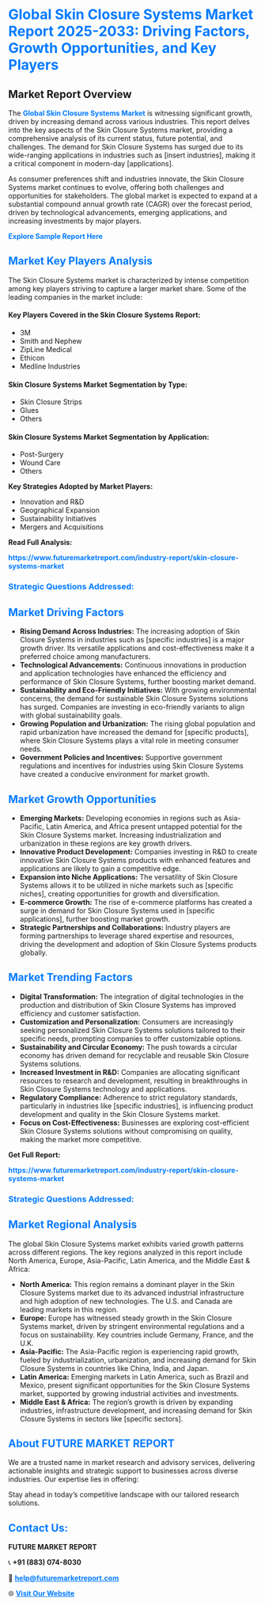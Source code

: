 <h1 style="color: #007BFF;">Global Skin Closure Systems Market Report 2025-2033: Driving Factors, Growth Opportunities, and Key Players</h1>

<section id="overview">
<h2>Market Report Overview</h2>
<p>The <a href="https://www.futuremarketreport.com/industry-report/skin-closure-systems-market" style="color: #007BFF; text-decoration: none;"><strong>Global Skin Closure Systems Market</strong></a> is witnessing significant growth, driven by increasing demand across various industries. This report delves into the key aspects of the Skin Closure Systems market, providing a comprehensive analysis of its current status, future potential, and challenges. The demand for Skin Closure Systems has surged due to its wide-ranging applications in industries such as [insert industries], making it a critical component in modern-day [applications].</p>
<p>As consumer preferences shift and industries innovate, the Skin Closure Systems market continues to evolve, offering both challenges and opportunities for stakeholders. The global market is expected to expand at a substantial compound annual growth rate (CAGR) over the forecast period, driven by technological advancements, emerging applications, and increasing investments by major players.</p>
</section>

<section id="overview">
<p><a href="https://www.futuremarketreport.com/request-sample/reportId=77319" style="color: #007BFF; text-decoration: none;"><strong>Explore Sample Report Here</strong></a></p>
</section>

<section id="key-players">
<h2 style="color: #007BFF;">Market Key Players Analysis</h2>
<p>The Skin Closure Systems market is characterized by intense competition among key players striving to capture a larger market share. Some of the leading companies in the market include:</p>
<h4>Key Players Covered in the Skin Closure Systems Report:</h4>
<ul><li>3M</li><li>Smith and Nephew</li><li>ZipLine Medical</li><li>Ethicon</li><li>Medline Industries</li></ul>
<h4>Skin Closure Systems Market Segmentation by Type:</h4>
<ul><li>Skin Closure Strips</li><li>Glues</li><li>Others</li></ul>

<h4>Skin Closure Systems Market Segmentation by Application:</h4>
<ul><li>Post-Surgery</li><li>Wound Care</li><li>Others</li></ul>
<p><strong>Key Strategies Adopted by Market Players:</strong></p>
<ul>
<li>Innovation and R&D</li>
<li>Geographical Expansion</li>
<li>Sustainability Initiatives</li>
<li>Mergers and Acquisitions</li>
</ul>
</section>

<section>
<p><strong>Read Full Analysis: </strong></p><a href="https://www.futuremarketreport.com/industry-report/skin-closure-systems-market" style="color: #007BFF; text-decoration: none;"><strong>https://www.futuremarketreport.com/industry-report/skin-closure-systems-market</strong></a>
<h3 style="color: #007BFF;">Strategic Questions Addressed:</h3>
</section>

<section id="driving-factors">
<h2 style="color: #007BFF;">Market Driving Factors</h2>
<ul>
<li><strong>Rising Demand Across Industries:</strong> The increasing adoption of Skin Closure Systems in industries such as [specific industries] is a major growth driver. Its versatile applications and cost-effectiveness make it a preferred choice among manufacturers.</li>
<li><strong>Technological Advancements:</strong> Continuous innovations in production and application technologies have enhanced the efficiency and performance of Skin Closure Systems, further boosting market demand.</li>
<li><strong>Sustainability and Eco-Friendly Initiatives:</strong> With growing environmental concerns, the demand for sustainable Skin Closure Systems solutions has surged. Companies are investing in eco-friendly variants to align with global sustainability goals.</li>
<li><strong>Growing Population and Urbanization:</strong> The rising global population and rapid urbanization have increased the demand for [specific products], where Skin Closure Systems plays a vital role in meeting consumer needs.</li>
<li><strong>Government Policies and Incentives:</strong> Supportive government regulations and incentives for industries using Skin Closure Systems have created a conducive environment for market growth.</li>
</ul>
</section>

<section id="growth-opportunities">
<h2 style="color: #007BFF;">Market Growth Opportunities</h2>
<ul>
<li><strong>Emerging Markets:</strong> Developing economies in regions such as Asia-Pacific, Latin America, and Africa present untapped potential for the Skin Closure Systems market. Increasing industrialization and urbanization in these regions are key growth drivers.</li>
<li><strong>Innovative Product Development:</strong> Companies investing in R&D to create innovative Skin Closure Systems products with enhanced features and applications are likely to gain a competitive edge.</li>
<li><strong>Expansion into Niche Applications:</strong> The versatility of Skin Closure Systems allows it to be utilized in niche markets such as [specific niches], creating opportunities for growth and diversification.</li>
<li><strong>E-commerce Growth:</strong> The rise of e-commerce platforms has created a surge in demand for Skin Closure Systems used in [specific applications], further boosting market growth.</li>
<li><strong>Strategic Partnerships and Collaborations:</strong> Industry players are forming partnerships to leverage shared expertise and resources, driving the development and adoption of Skin Closure Systems products globally.</li>
</ul>
</section>

<section id="trending-factors">
<h2 style="color: #007BFF;">Market Trending Factors</h2>
<ul>
<li><strong>Digital Transformation:</strong> The integration of digital technologies in the production and distribution of Skin Closure Systems has improved efficiency and customer satisfaction.</li>
<li><strong>Customization and Personalization:</strong> Consumers are increasingly seeking personalized Skin Closure Systems solutions tailored to their specific needs, prompting companies to offer customizable options.</li>
<li><strong>Sustainability and Circular Economy:</strong> The push towards a circular economy has driven demand for recyclable and reusable Skin Closure Systems solutions.</li>
<li><strong>Increased Investment in R&D:</strong> Companies are allocating significant resources to research and development, resulting in breakthroughs in Skin Closure Systems technology and applications.</li>
<li><strong>Regulatory Compliance:</strong> Adherence to strict regulatory standards, particularly in industries like [specific industries], is influencing product development and quality in the Skin Closure Systems market.</li>
<li><strong>Focus on Cost-Effectiveness:</strong> Businesses are exploring cost-efficient Skin Closure Systems solutions without compromising on quality, making the market more competitive.</li>
</ul>
</section>

<section>
<p><strong>Get Full Report: </strong></p><a href="https://www.futuremarketreport.com/industry-report/skin-closure-systems-market" style="color: #007BFF; text-decoration: none;"><strong>https://www.futuremarketreport.com/industry-report/skin-closure-systems-market</strong></a>
<h3 style="color: #007BFF;">Strategic Questions Addressed:</h3>
</section>


<section id="regional-analysis">
<h2 style="color: #007BFF;">Market Regional Analysis</h2>
<p>The global Skin Closure Systems market exhibits varied growth patterns across different regions. The key regions analyzed in this report include North America, Europe, Asia-Pacific, Latin America, and the Middle East & Africa:</p>
<ul>
<li><strong>North America:</strong> This region remains a dominant player in the Skin Closure Systems market due to its advanced industrial infrastructure and high adoption of new technologies. The U.S. and Canada are leading markets in this region.</li>
<li><strong>Europe:</strong> Europe has witnessed steady growth in the Skin Closure Systems market, driven by stringent environmental regulations and a focus on sustainability. Key countries include Germany, France, and the U.K.</li>
<li><strong>Asia-Pacific:</strong> The Asia-Pacific region is experiencing rapid growth, fueled by industrialization, urbanization, and increasing demand for Skin Closure Systems in countries like China, India, and Japan.</li>
<li><strong>Latin America:</strong> Emerging markets in Latin America, such as Brazil and Mexico, present significant opportunities for the Skin Closure Systems market, supported by growing industrial activities and investments.</li>
<li><strong>Middle East & Africa:</strong> The region’s growth is driven by expanding industries, infrastructure development, and increasing demand for Skin Closure Systems in sectors like [specific sectors].</li>
</ul>
</section>

<footer>
<h2 style="color: #007BFF;">About FUTURE MARKET REPORT</h2>
<p>We are a trusted name in market research and advisory services, delivering actionable insights and strategic support to businesses across diverse industries. Our expertise lies in offering:</p>

<p>Stay ahead in today’s competitive landscape with our tailored research solutions.</p>

<h2 style="color: #007BFF;">Contact Us:</h2>
<p><strong>FUTURE MARKET REPORT</strong></p>
<p>📞 <strong>+91 (883) 074-8030</strong></p>
<p>📧 <strong><a href="mailto:help@futuremarketreport.com" style="color: #007BFF;">help@futuremarketreport.com</a></strong></p>
<p>🌐 <strong><a href="https://www.futuremarketreport.com/" style="color: #007BFF;">Visit Our Website</a></strong></p>
</footer>